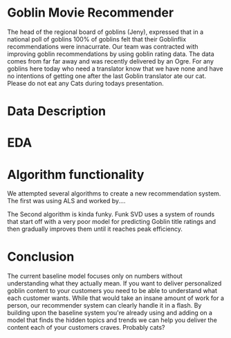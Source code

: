 # Goblin Movie Recommender
The head of the regional board of goblins (Jeny), expressed that in a national poll of goblins 100% of goblins felt that their Goblinflix recommendations were innacurrate. Our team was contracted with improving goblin recommendations by using goblin rating data. The data comes from far far away and was recently delivered by an Ogre. For any goblins here today who need a translator know that we have none and have no intentions of getting one after the last Goblin translator ate our cat. Please do not eat any Cats during todays presentation.

# Data Description

# EDA

# Algorithm functionality
We attempted several algorithms to create a new recommendation system. The first was using ALS and worked by....

The Second algorithm is kinda funky. Funk SVD uses a system of rounds that start off with a very poor model for predicting Goblin title ratings and then gradually improves them until it reaches peak efficiency.

# Conclusion
The current baseline model focuses only on numbers without understanding what they actually mean. If you want to deliver personalized goblin content to your customers you need to be able to understand what each customer wants. While that would take an insane amount of work for a person, our recommender system can clearly handle it in a flash. By building upon the baseline system you're already using and adding on a model that finds the hidden topics and trends we can help you deliver the content each of your customers craves. Probably cats?
